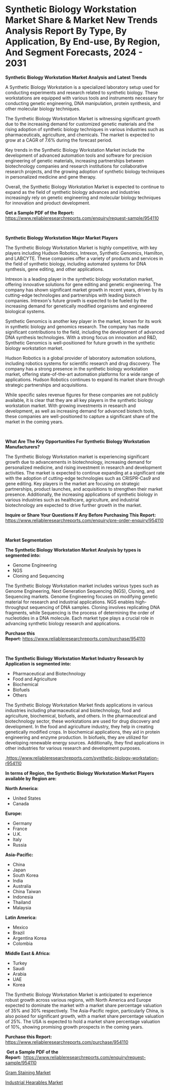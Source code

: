 <p><h1>Synthetic Biology Workstation Market Share & Market New Trends Analysis Report By Type, By Application, By End-use, By Region, And Segment Forecasts, 2024 - 2031</h1></p><p><strong>Synthetic Biology Workstation Market Analysis and Latest Trends</strong></p>
<p><p>A Synthetic Biology Workstation is a specialized laboratory setup used for conducting experiments and research related to synthetic biology. These workstations are equipped with various tools and instruments necessary for conducting genetic engineering, DNA manipulation, protein synthesis, and other molecular biology techniques.</p><p>The Synthetic Biology Workstation Market is witnessing significant growth due to the increasing demand for customized genetic materials and the rising adoption of synthetic biology techniques in various industries such as pharmaceuticals, agriculture, and chemicals. The market is expected to grow at a CAGR of 7.6% during the forecast period.</p><p>Key trends in the Synthetic Biology Workstation Market include the development of advanced automation tools and software for precision engineering of genetic materials, increasing partnerships between biotechnology companies and research institutions for collaborative research projects, and the growing adoption of synthetic biology techniques in personalized medicine and gene therapy.</p><p>Overall, the Synthetic Biology Workstation Market is expected to continue to expand as the field of synthetic biology advances and industries increasingly rely on genetic engineering and molecular biology techniques for innovation and product development.</p></p>
<p><strong>Get a Sample PDF of the Report:&nbsp;</strong> <a href="https://www.reliableresearchreports.com/enquiry/request-sample/954110">https://www.reliableresearchreports.com/enquiry/request-sample/954110</a></p>
<p>&nbsp;</p>
<p><strong>Synthetic Biology Workstation Major Market Players</strong></p>
<p><p>The Synthetic Biology Workstation Market is highly competitive, with key players including Hudson Robotics, Intrexon, Synthetic Genomics, Hamilton, and LABCYTE. These companies offer a variety of products and services in the field of synthetic biology, including automated systems for DNA synthesis, gene editing, and other applications.</p><p>Intrexon is a leading player in the synthetic biology workstation market, offering innovative solutions for gene editing and genetic engineering. The company has shown significant market growth in recent years, driven by its cutting-edge technologies and partnerships with leading biotech companies. Intrexon's future growth is expected to be fueled by the increasing demand for genetically modified organisms and engineered biological systems.</p><p>Synthetic Genomics is another key player in the market, known for its work in synthetic biology and genomics research. The company has made significant contributions to the field, including the development of advanced DNA synthesis technologies. With a strong focus on innovation and R&D, Synthetic Genomics is well-positioned for future growth in the synthetic biology workstation market.</p><p>Hudson Robotics is a global provider of laboratory automation solutions, including robotics systems for scientific research and drug discovery. The company has a strong presence in the synthetic biology workstation market, offering state-of-the-art automation platforms for a wide range of applications. Hudson Robotics continues to expand its market share through strategic partnerships and acquisitions.</p><p>While specific sales revenue figures for these companies are not publicly available, it is clear that they are all key players in the synthetic biology workstation market. With growing investments in research and development, as well as increasing demand for advanced biotech tools, these companies are well-positioned to capture a significant share of the market in the coming years.</p></p>
<p>&nbsp;</p>
<p><strong>What Are The Key Opportunities For Synthetic Biology Workstation Manufacturers?</strong></p>
<p><p>The Synthetic Biology Workstation market is experiencing significant growth due to advancements in biotechnology, increasing demand for personalized medicine, and rising investment in research and development activities. The market is expected to continue expanding at a significant rate with the adoption of cutting-edge technologies such as CRISPR-Cas9 and gene editing. Key players in the market are focusing on strategic partnerships, product launches, and acquisitions to strengthen their market presence. Additionally, the increasing applications of synthetic biology in various industries such as healthcare, agriculture, and industrial biotechnology are expected to drive further growth in the market.</p></p>
<p><strong>Inquire or Share Your Questions If Any Before Purchasing This Report:</strong> <a href="https://www.reliableresearchreports.com/enquiry/pre-order-enquiry/954110">https://www.reliableresearchreports.com/enquiry/pre-order-enquiry/954110</a></p>
<p>&nbsp;</p>
<p><strong>Market Segmentation</strong></p>
<p><strong>The Synthetic Biology Workstation Market Analysis by types is segmented into:</strong></p>
<p><ul><li>Genome Engineering</li><li>NGS</li><li>Cloning and Sequencing</li></ul></p>
<p><p>The Synthetic Biology Workstation market includes various types such as Genome Engineering, Next Generation Sequencing (NGS), Cloning, and Sequencing markets. Genome Engineering focuses on modifying genetic material for research and industrial applications. NGS enables high-throughput sequencing of DNA samples. Cloning involves replicating DNA fragments, while Sequencing is the process of determining the order of nucleotides in a DNA molecule. Each market type plays a crucial role in advancing synthetic biology research and applications.</p></p>
<p><strong>Purchase this Report:&nbsp;</strong><a href="https://www.reliableresearchreports.com/purchase/954110">https://www.reliableresearchreports.com/purchase/954110</a></p>
<p>&nbsp;</p>
<p><strong>The Synthetic Biology Workstation Market Industry Research by Application is segmented into:</strong></p>
<p><ul><li>Pharmaceutical and Biotechnology</li><li>Food and Agriculture</li><li>Biochemical</li><li>Biofuels</li><li>Others</li></ul></p>
<p><p>The Synthetic Biology Workstation Market finds applications in various industries including pharmaceutical and biotechnology, food and agriculture, biochemical, biofuels, and others. In the pharmaceutical and biotechnology sector, these workstations are used for drug discovery and development. In the food and agriculture industry, they help in creating genetically modified crops. In biochemical applications, they aid in protein engineering and enzyme production. In biofuels, they are utilized for developing renewable energy sources. Additionally, they find applications in other industries for various research and development purposes.</p></p>
<p><a href="https://www.reliableresearchreports.com/synthetic-biology-workstation-r954110">&nbsp;https://www.reliableresearchreports.com/synthetic-biology-workstation-r954110</a></p>
<p><strong>In terms of Region, the Synthetic Biology Workstation Market Players available by Region are:</strong></p>
<p>
    <p> <strong> North America: </strong>
        <ul>
            <li>United States</li>
            <li>Canada</li>
        </ul>
        </p> 
    <p> <strong> Europe: </strong>
        <ul>
            <li>Germany</li>
            <li>France</li>
            <li>U.K.</li>
            <li>Italy</li>
            <li>Russia</li>
        </ul>
        </p> 
    <p> <strong> Asia-Pacific: </strong>
        <ul>
            <li>China</li>
            <li>Japan</li>
            <li>South Korea</li>
            <li>India</li>
            <li>Australia</li>
            <li>China Taiwan</li>
            <li>Indonesia</li>
            <li>Thailand</li>
            <li>Malaysia</li>
        </ul>
        </p> 
    <p> <strong> Latin America: </strong>
        <ul>
            <li>Mexico</li>
            <li>Brazil</li>
            <li>Argentina Korea</li>
            <li>Colombia</li>
        </ul>
        </p> 
    <p> <strong> Middle East & Africa: </strong>
        <ul>
            <li>Turkey</li>
            <li>Saudi</li>
            <li>Arabia</li>
            <li>UAE</li>
            <li>Korea</li>
        </ul>
    </p>
    </p>
<p><p>The Synthetic Biology Workstation Market is anticipated to experience robust growth across various regions, with North America and Europe expected to dominate the market with a market share percentage valuation of 35% and 30% respectively. The Asia-Pacific region, particularly China, is also poised for significant growth, with a market share percentage valuation of 25%. The USA is expected to hold a market share percentage valuation of 10%, showing promising growth prospects in the coming years.</p></p>
<p><strong>Purchase this Report: </strong><a href="https://www.reliableresearchreports.com/purchase/954110">https://www.reliableresearchreports.com/purchase/954110</a></p>
<p>&nbsp;<strong>Get a Sample PDF of the Report:&nbsp;&nbsp;</strong><a href="https://www.reliableresearchreports.com/enquiry/request-sample/954110">https://www.reliableresearchreports.com/enquiry/request-sample/954110</a></p>
<p><strong></strong></p>
<p><p><a href="https://view.publitas.com/reportprime-1/gram-staining-market-trends-a-detailed-study-of-its-market-segmentation-and-analyzing-the-importance-of-the-emerging-trends/">Gram Staining Market</a></p><p><a href="https://view.publitas.com/reportprime-1/industrial-hearables-market-size-share-analysis-growth-trends-forecast-2024-2031/">Industrial Hearables Market</a></p></p>